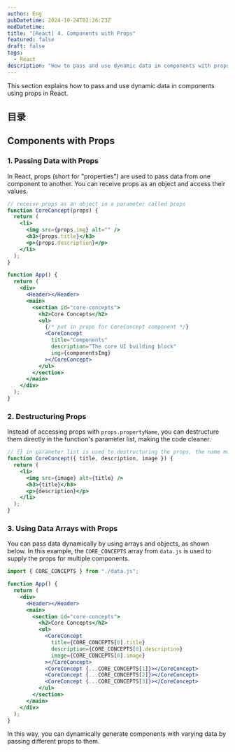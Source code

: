 ```yaml
---
author: Eng
pubDatetime: 2024-10-24T02:26:23Z
modDatetime:
title: "[React] 4. Components with Props"
featured: false
draft: false
tags:
  - React
description: "How to pass and use dynamic data in components with props."
---
```


This section explains how to pass and use dynamic data in components using props in React.

## 目录

## Components with Props

### 1. Passing Data with Props

In React, props (short for "properties") are used to pass data from one component to another. You can receive props as an object and access their values.

```jsx
// receive props as an object in a parameter called props
function CoreConcept(props) {
  return (
    <li>
      <img src={props.img} alt="" />
      <h3>{props.title}</h3>
      <p>{props.description}</p>
    </li>
  );
}

function App() {
  return (
    <div>
      <Header></Header>
      <main>
        <section id="core-concepts">
          <h2>Core Concepts</h2>
          <ul>
            {/* put in props for CoreConcept component */}
            <CoreConcept
              title="Components"
              description="The core UI building block"
              img={componentsImg}
            ></CoreConcept>
          </ul>
        </section>
      </main>
    </div>
  );
}
```

### 2. Destructuring Props

Instead of accessing props with `props.propertyName`, you can destructure them directly in the function's parameter list, making the code cleaner.

```jsx
// {} in parameter list is used to destructuring the props, the name must be the same as the props coming in
function CoreConcept({ title, description, image }) {
  return (
    <li>
      <img src={image} alt={title} />
      <h3>{title}</h3>
      <p>{description}</p>
    </li>
  );
}
```

### 3. Using Data Arrays with Props

You can pass data dynamically by using arrays and objects, as shown below. In this example, the `CORE_CONCEPTS` array from `data.js` is used to supply the props for multiple components.

```jsx
import { CORE_CONCEPTS } from "./data.js";

function App() {
  return (
    <div>
      <Header></Header>
      <main>
        <section id="core-concepts">
          <h2>Core Concepts</h2>
          <ul>
            <CoreConcept
              title={CORE_CONCEPTS[0].title}
              description={CORE_CONCEPTS[0].description}
              image={CORE_CONCEPTS[0].image}
            ></CoreConcept>
            <CoreConcept {...CORE_CONCEPTS[1]}></CoreConcept>
            <CoreConcept {...CORE_CONCEPTS[2]}></CoreConcept>
            <CoreConcept {...CORE_CONCEPTS[3]}></CoreConcept>
          </ul>
        </section>
      </main>
    </div>
  );
}
```

In this way, you can dynamically generate components with varying data by passing different props to them.

